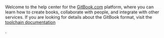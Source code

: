 Welcome to the help center for the [GitBook.com](https://www.gitbook.com/) platform, where you can learn how to create books, collaborate with people, and integrate with other services. If you are looking for details about the GitBook format, visit the [toolchain documentation](http://toolchain.gitbook.com/)

.

